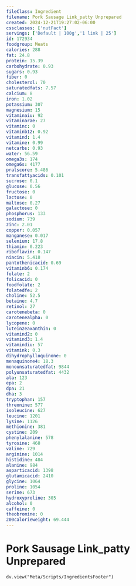 ```yaml
---
fileClass: Ingredient
filename: Pork Sausage Link_patty Unprepared
created: 2024-12-21T19:27:02-06:00
cssclasses: ['nutFact']
servings: ['Default | 100g','1 link | 25']
id: 172934
foodgroup: Meats
calories: 288
fat: 24.8
protein: 15.39
carbohydrate: 0.93
sugars: 0.93
fiber: 0
cholesterol: 70
saturatedfats: 7.57
calcium: 8
iron: 1.02
potassium: 307
magnesium: 15
vitaminaiu: 92
vitaminarae: 27
vitaminc: 0
vitaminb12: 0.92
vitamind: 1.4
vitamine: 0.99
netcarbs: 0.93
water: 56.59
omega3s: 174
omega6s: 4177
pralscore: 5.486
transfattyacids: 0.101
sucrose: 0.1
glucose: 0.56
fructose: 0
lactose: 0
maltose: 0.27
galactose: 0
phosphorus: 133
sodium: 739
zinc: 2.01
copper: 0.057
manganese: 0.017
selenium: 17.8
thiamin: 0.223
riboflavin: 0.147
niacin: 5.418
pantothenicacid: 0.69
vitaminb6: 0.174
folate: 2
folicacid: 0
foodfolate: 2
folatedfe: 2
choline: 52.5
betaine: 4.7
retinol: 27
carotenebeta: 0
carotenealpha: 0
lycopene: 0
luteinzeaxanthin: 0
vitamind2: 0
vitamind3: 1.4
vitamindiu: 57
vitamink: 0.3
dihydrophylloquinone: 0
menaquinone4: 18.3
monounsaturatedfat: 9844
polyunsaturatedfat: 4432
ala: 123
epa: 2
dpa: 21
dha: 3
tryptophan: 157
threonine: 577
isoleucine: 627
leucine: 1201
lysine: 1126
methionine: 381
cystine: 209
phenylalanine: 578
tyrosine: 468
valine: 729
arginine: 1014
histidine: 484
alanine: 984
asparticacid: 1398
glutamicacid: 2410
glycine: 1064
proline: 1054
serine: 673
hydroxyproline: 305
alcohol: 0
caffeine: 0
theobromine: 0
200calorieweight: 69.444
---
```


# Pork Sausage Link_patty Unprepared

```dataviewjs
dv.view("Meta/Scripts/IngredientsFooter")
```